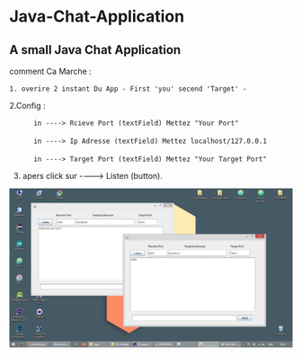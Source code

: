 # Java-Chat-Application
A small Java Chat Application
------------------------------

comment  Ca Marche :

	1. overire 2 instant Du App - First 'you' secend 'Target' -
  
  2.Config :
  
          in ----> Rcieve Port (textField) Mettez "Your Port"
          
          in ----> Ip Adresse (textField) Mettez localhost/127.0.0.1
          
          in ----> Target Port (textField) Mettez "Your Target Port"
          
  3. apers click sur ----> Listen (button).
  
![capture](https://github.com/FerhatHamza/Java-Chat-Application/blob/master/Test.jpg)
